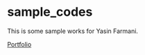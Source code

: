 # sample_codes
This is some sample works for Yasin Farmani.

<a href="https://personal-21cd5.web.app">Portfolio</a>
